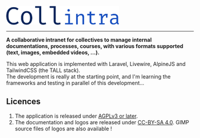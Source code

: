 <img src="docs/logo/logo.png" height="50" />

----
**A collaborative intranet for collectives to manage internal documentations, processes, courses, with various formats supported (text, images, embedded videos, ...).**

This web application is implemented with Laravel, Livewire, AlpineJS and TailwindCSS (the TALL stack).  
The development is really at the starting point, and I'm learning the frameworks and testing in parallel of this development...

## Licences
1. The application is released under [AGPLv3 or later](https://www.gnu.org/licenses/agpl-3.0.html).
1. The documentation and logos are released under [CC-BY-SA 4.0](https://creativecommons.org/licenses/by-sa/4.0/). GIMP source files of logos are also available !
